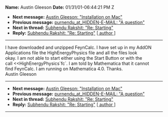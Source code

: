 **Name:** Austin Gleeson
**Date:** 01/31/01-06:44:21 PM Z

  - **Next message:** [Austin Gleeson: "Installation on Mac"](0029.html)
  - **Previous message:** [purnendu_at_HIDDEN-E-MAIL: "A
    question"](0027.html)
  - **Next in thread:** [Subhendu Rakshit: "Re: Starting"](0030.html)
  - **Reply:** [Subhendu Rakshit: "Re: Starting"](0030.html)
    [[ author ]](author.html#28)

-----

I have downloaded and unzipped FeynCalc. I have set up in my AddON  
Applications file the HighEnergyPhysics file and all the files look  
okay. I am not able to start either using the Start Button or with the  
call \<\<HighEnergyPhysics\`fc\`. I am told by Mathematica that it
cannot  
find FeynCalc. I am running on Mathematica 4.0. Thanks.  
Austin Gleeson  

-----

  - **Next message:** [Austin Gleeson: "Installation on Mac"](0029.html)
  - **Previous message:** [purnendu_at_HIDDEN-E-MAIL: "A
    question"](0027.html)
  - **Next in thread:** [Subhendu Rakshit: "Re: Starting"](0030.html)
  - **Reply:** [Subhendu Rakshit: "Re: Starting"](0030.html)
    [[ author ]](author.html#28)

-----


